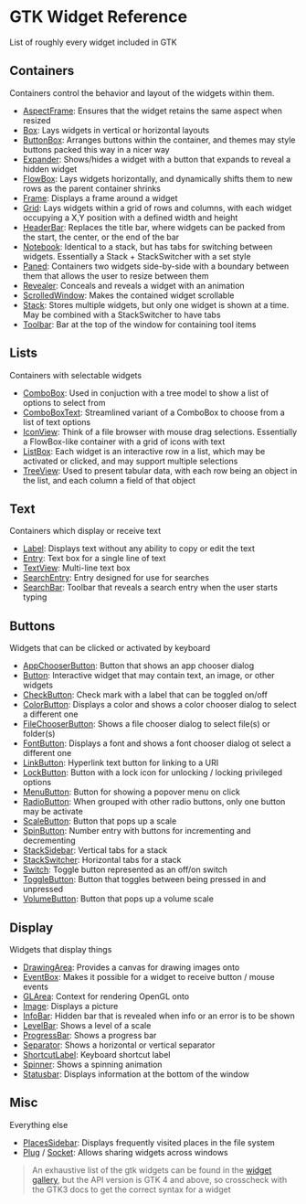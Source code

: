# GTK Widget Reference

List of roughly every widget included in GTK

## Containers

Containers control the behavior and layout of the widgets within them.

-   [AspectFrame](https://gtk-rs.org/gtk3-rs/stable/latest/docs/gtk/struct.AspectFrame.html): Ensures that the widget retains the same aspect when resized
-   [Box](https://gtk-rs.org/gtk3-rs/stable/latest/docs/gtk/struct.Box.html): Lays widgets in vertical or horizontal layouts
-   [ButtonBox](https://gtk-rs.org/gtk3-rs/stable/latest/docs/gtk/struct.ButtonBox.html): Arranges buttons within the container, and themes may style buttons packed this way in a nicer way
-   [Expander](https://gtk-rs.org/gtk3-rs/stable/latest/docs/gtk/struct.Expander.html): Shows/hides a widget with a button that expands to reveal a hidden widget
-   [FlowBox](https://gtk-rs.org/gtk3-rs/stable/latest/docs/gtk/struct.FlowBox.html): Lays widgets horizontally, and dynamically shifts them to new rows as the parent container shrinks
-   [Frame](https://gtk-rs.org/gtk3-rs/stable/latest/docs/gtk/struct.Frame.html): Displays a frame around a widget
-   [Grid](https://gtk-rs.org/gtk3-rs/stable/latest/docs/gtk/struct.Grid.html): Lays widgets within a grid of rows and columns, with each widget occupying a X,Y position with a defined width and height
-   [HeaderBar](https://gtk-rs.org/gtk3-rs/stable/latest/docs/gtk/struct.HeaderBar.html): Replaces the title bar, where widgets can be packed from the start, the center, or the end of the bar
-   [Notebook](https://gtk-rs.org/gtk3-rs/stable/latest/docs/gtk/struct.Notebook.html): Identical to a stack, but has tabs for switching between widgets. Essentially a Stack + StackSwitcher with a set style
-   [Paned](https://gtk-rs.org/gtk3-rs/stable/latest/docs/gtk/struct.Paned.html): Containers two widgets side-by-side with a boundary between them that allows the user to resize between them
-   [Revealer](https://gtk-rs.org/gtk3-rs/stable/latest/docs/gtk/struct.Revealer.html): Conceals and reveals a widget with an animation
-   [ScrolledWindow](https://gtk-rs.org/gtk3-rs/stable/latest/docs/gtk/struct.ScrolledWindow.html): Makes the contained widget scrollable
-   [Stack](https://gtk-rs.org/gtk3-rs/stable/latest/docs/gtk/struct.Stack.html): Stores multiple widgets, but only one widget is shown at a time. May be combined with a StackSwitcher to have tabs
-   [Toolbar](https://gtk-rs.org/gtk3-rs/stable/latest/docs/gtk/struct.Toolbar.html): Bar at the top of the window for containing tool items

## Lists

Containers with selectable widgets

-   [ComboBox](https://gtk-rs.org/gtk3-rs/stable/latest/docs/gtk/struct.ComboBox.html): Used in conjuction with a tree model to show a list of options to select from
-   [ComboBoxText](https://gtk-rs.org/gtk3-rs/stable/latest/docs/gtk/struct.ComboBoxText.html): Streamlined variant of a ComboBox to choose from a list of text options
-   [IconView](https://gtk-rs.org/gtk3-rs/stable/latest/docs/gtk/struct.IconView.html): Think of a file browser with mouse drag selections. Essentially a FlowBox-like container with a grid of icons with text
-   [ListBox](https://gtk-rs.org/gtk3-rs/stable/latest/docs/gtk/struct.ListBox.html): Each widget is an interactive row in a list, which may be activated or clicked, and may support multiple selections
-   [TreeView](https://gtk-rs.org/gtk3-rs/stable/latest/docs/gtk/struct.TreeView.html): Used to present tabular data, with each row being an object in the list, and each column a field of that object

## Text

Containers which display or receive text

-   [Label](https://gtk-rs.org/gtk3-rs/stable/latest/docs/gtk/struct.Label.html): Displays text without any ability to copy or edit the text
-   [Entry](https://gtk-rs.org/gtk3-rs/stable/latest/docs/gtk/struct.Entry.html): Text box for a single line of text
-   [TextView](https://gtk-rs.org/gtk3-rs/stable/latest/docs/gtk/struct.TextView.html): Multi-line text box
-   [SearchEntry](https://gtk-rs.org/gtk3-rs/stable/latest/docs/gtk/struct.SearchEntry.html): Entry designed for use for searches
-   [SearchBar](https://gtk-rs.org/gtk3-rs/stable/latest/docs/gtk/struct.SearchBar.html): Toolbar that reveals a search entry when the user starts typing

## Buttons

Widgets that can be clicked or activated by keyboard

-   [AppChooserButton](https://gtk-rs.org/gtk3-rs/stable/latest/docs/gtk/struct.AppChooserButton.html): Button that shows an app chooser dialog
-   [Button](https://gtk-rs.org/gtk3-rs/stable/latest/docs/gtk/struct.Button.html): Interactive widget that may contain text, an image, or other widgets
-   [CheckButton](https://gtk-rs.org/gtk3-rs/stable/latest/docs/gtk/struct.CheckButton.html): Check mark with a label that can be toggled on/off
-   [ColorButton](https://gtk-rs.org/gtk3-rs/stable/latest/docs/gtk/struct.ColorButton.html): Displays a color and shows a color chooser dialog to select a different one
-   [FileChooserButton](https://gtk-rs.org/gtk3-rs/stable/latest/docs/gtk/struct.FileChooserButton.html): Shows a file chooser dialog to select file(s) or folder(s)
-   [FontButton](https://gtk-rs.org/gtk3-rs/stable/latest/docs/gtk/struct.FontButton.html): Displays a font and shows a font chooser dialog ot select a different one
-   [LinkButton](https://gtk-rs.org/gtk3-rs/stable/latest/docs/gtk/struct.LinkButton.html): Hyperlink text button for linking to a URI
-   [LockButton](https://gtk-rs.org/gtk3-rs/stable/latest/docs/gtk/struct.LockButton.html): Button with a lock icon for unlocking / locking privileged options
-   [MenuButton](https://gtk-rs.org/gtk3-rs/stable/latest/docs/gtk/struct.MenuButton.html): Button for showing a popover menu on click
-   [RadioButton](https://gtk-rs.org/gtk3-rs/stable/latest/docs/gtk/struct.RadioButton.html): When grouped with other radio buttons, only one button may be activate
-   [ScaleButton](https://gtk-rs.org/gtk3-rs/stable/latest/docs/gtk/struct.ScaleButton.html): Button that pops up a scale
-   [SpinButton](https://gtk-rs.org/gtk3-rs/stable/latest/docs/gtk/struct.SpinButton.html): Number entry with buttons for incrementing and decrementing
-   [StackSidebar](https://gtk-rs.org/gtk3-rs/stable/latest/docs/gtk/struct.StackSidebar.html): Vertical tabs for a stack
-   [StackSwitcher](https://gtk-rs.org/gtk3-rs/stable/latest/docs/gtk/struct.StackSwitcher.html): Horizontal tabs for a stack
-   [Switch](https://gtk-rs.org/gtk3-rs/stable/latest/docs/gtk/struct.Switch.html): Toggle button represented as an off/on switch
-   [ToggleButton](https://gtk-rs.org/gtk3-rs/stable/latest/docs/gtk/struct.ToggleButton.html): Button that toggles between being pressed in and unpressed
-   [VolumeButton](https://gtk-rs.org/gtk3-rs/stable/latest/docs/gtk/struct.VolumeButton.html): Button that pops up a volume scale

## Display

Widgets that display things

-   [DrawingArea](https://gtk-rs.org/gtk3-rs/stable/latest/docs/gtk/struct.DrawingArea.html): Provides a canvas for drawing images onto
-   [EventBox](https://gtk-rs.org/gtk3-rs/stable/latest/docs/gtk/struct.EventBox.html): Makes it possible for a widget to receive button / mouse events
-   [GLArea](https://gtk-rs.org/gtk3-rs/stable/latest/docs/gtk/struct.GLArea.html): Context for rendering OpenGL onto
-   [Image](https://gtk-rs.org/gtk3-rs/stable/latest/docs/gtk/struct.Image.html): Displays a picture
-   [InfoBar](https://gtk-rs.org/gtk3-rs/stable/latest/docs/gtk/struct.InfoBar.html): Hidden bar that is revealed when info or an error is to be shown
-   [LevelBar](https://gtk-rs.org/gtk3-rs/stable/latest/docs/gtk/struct.LevelBar.html): Shows a level of a scale
-   [ProgressBar](https://gtk-rs.org/gtk3-rs/stable/latest/docs/gtk/struct.ProgressBar.html): Shows a progress bar
-   [Separator](https://gtk-rs.org/gtk3-rs/stable/latest/docs/gtk/struct.Separator.html): Shows a horizontal or vertical separator
-   [ShortcutLabel](https://gtk-rs.org/gtk3-rs/stable/latest/docs/gtk/struct.ShortcutLabel.html): Keyboard shortcut label
-   [Spinner](https://gtk-rs.org/gtk3-rs/stable/latest/docs/gtk/struct.Spinner.html): Shows a spinning animation
-   [Statusbar](https://gtk-rs.org/gtk3-rs/stable/latest/docs/gtk/struct.Statusbar.html): Displays information at the bottom of the window

## Misc

Everything else

-   [PlacesSidebar](https://gtk-rs.org/gtk3-rs/stable/latest/docs/gtk/struct.PlacesSidebar.html): Displays frequently visited places in the file system
-   [Plug](https://gtk-rs.org/gtk3-rs/stable/latest/docs/gtk/struct.Plug.html) / [Socket](https://gtk-rs.org/gtk3-rs/stable/latest/docs/gtk/struct.Socket.html): Allows sharing widgets across windows

> An exhaustive list of the gtk widgets can be found in the [widget gallery](https://docs.gtk.org/gtk4/visual_index.html), but the API version is GTK 4 and above, so crosscheck with the GTK3 docs to get the correct syntax for a widget
